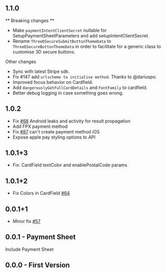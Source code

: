 ## 1.1.0

** Breaking changes **
- Make `paymentIntentClientSecret` nullable for SetupPaymentSheetParameters and add setupIntentClientSecret.
- Rename `ThreeDSecureSubmitButtonThemeData` to `ThreeDSecureButtonThemeData` in order to facilitate for a generic class to customise 3D secure buttons.

Other changes
- Sync with latest Stripe sdk.
- Fix #147 add `urlscheme to initialise method`. Thanks to @dariuspo.
- Improved focus behavior on Cardfield.
- Add `dangerouslyGetFullCardDetails` and `FontFamily` to cardfield.
- Better debug logging in case something goes wrong. 

## 1.0.2

 - Fix [#68](https://github.com/flutter-stripe/flutter_stripe/issues/68) Android leaks and activity for result propagation
 - Add FPX payment method
 - Fix [#87](https://github.com/flutter-stripe/flutter_stripe/issues/87) can't create payment method iOS
 - Expose apple pay styling options to API

## 1.0.1+3

 - Fix: CardField textColor and enablePostalCode params

## 1.0.1+2

 - Fix Colors in CardField [#64](https://github.com/flutter-stripe/flutter_stripe/pull/64)

## 0.0.1+1

 - Minor fix [#57](https://github.com/flutter-stripe/flutter_stripe/issues/57)

## 0.0.1 - Payment Sheet

Include Payment Sheet

## 0.0.0 - First Version